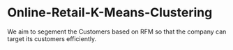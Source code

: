 # Online-Retail-K-Means-Clustering

We aim to segement the Customers based on RFM so that the company can target its customers efficiently.
